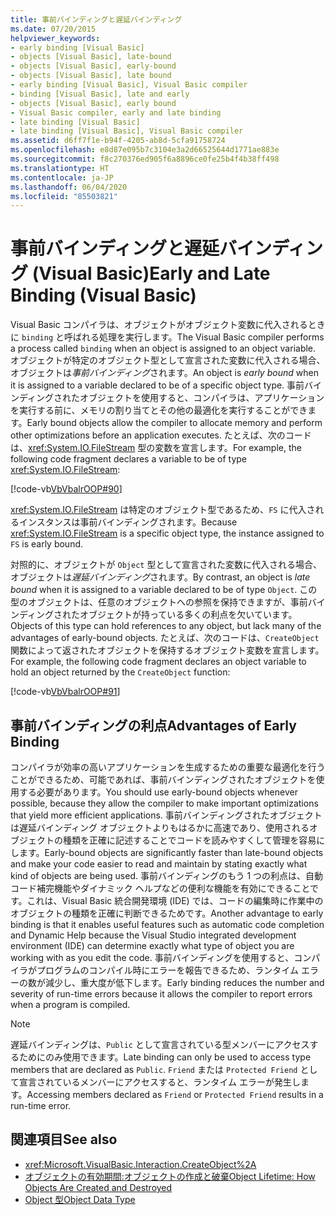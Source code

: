 ```yaml
---
title: 事前バインディングと遅延バインディング
ms.date: 07/20/2015
helpviewer_keywords:
- early binding [Visual Basic]
- objects [Visual Basic], late-bound
- objects [Visual Basic], early-bound
- objects [Visual Basic], late bound
- early binding [Visual Basic], Visual Basic compiler
- binding [Visual Basic], late and early
- objects [Visual Basic], early bound
- Visual Basic compiler, early and late binding
- late binding [Visual Basic]
- late binding [Visual Basic], Visual Basic compiler
ms.assetid: d6ff7f1e-b94f-4205-ab8d-5cfa91758724
ms.openlocfilehash: e8d87e095b7c3104e3a2d66525644d1771ae883e
ms.sourcegitcommit: f8c270376ed905f6a8896ce0fe25b4f4b38ff498
ms.translationtype: HT
ms.contentlocale: ja-JP
ms.lasthandoff: 06/04/2020
ms.locfileid: "85503821"
---
```

# <a name="early-and-late-binding-visual-basic"></a><span data-ttu-id="6f2ff-102">事前バインディングと遅延バインディング (Visual Basic)</span><span class="sxs-lookup"><span data-stu-id="6f2ff-102">Early and Late Binding (Visual Basic)</span></span>
<span data-ttu-id="6f2ff-103">Visual Basic コンパイラは、オブジェクトがオブジェクト変数に代入されるときに `binding` と呼ばれる処理を実行します。</span><span class="sxs-lookup"><span data-stu-id="6f2ff-103">The Visual Basic compiler performs a process called `binding` when an object is assigned to an object variable.</span></span> <span data-ttu-id="6f2ff-104">オブジェクトが特定のオブジェクト型として宣言された変数に代入される場合、オブジェクトは*事前バインディング*されます。</span><span class="sxs-lookup"><span data-stu-id="6f2ff-104">An object is *early bound* when it is assigned to a variable declared to be of a specific object type.</span></span> <span data-ttu-id="6f2ff-105">事前バインディングされたオブジェクトを使用すると、コンパイラは、アプリケーションを実行する前に、メモリの割り当てとその他の最適化を実行することができます。</span><span class="sxs-lookup"><span data-stu-id="6f2ff-105">Early bound objects allow the compiler to allocate memory and perform other optimizations before an application executes.</span></span> <span data-ttu-id="6f2ff-106">たとえば、次のコードは、<xref:System.IO.FileStream> 型の変数を宣言します。</span><span class="sxs-lookup"><span data-stu-id="6f2ff-106">For example, the following code fragment declares a variable to be of type <xref:System.IO.FileStream>:</span></span>  
  
 [!code-vb[VbVbalrOOP#90](~/samples/snippets/visualbasic/VS_Snippets_VBCSharp/VbVbalrOOP/VB/OOP.vb#90)]  
  
 <span data-ttu-id="6f2ff-107"><xref:System.IO.FileStream> は特定のオブジェクト型であるため、`FS` に代入されるインスタンスは事前バインディングされます。</span><span class="sxs-lookup"><span data-stu-id="6f2ff-107">Because <xref:System.IO.FileStream> is a specific object type, the instance assigned to `FS` is early bound.</span></span>  
  
 <span data-ttu-id="6f2ff-108">対照的に、オブジェクトが `Object` 型として宣言された変数に代入される場合、オブジェクトは*遅延バインディング*されます。</span><span class="sxs-lookup"><span data-stu-id="6f2ff-108">By contrast, an object is *late bound* when it is assigned to a variable declared to be of type `Object`.</span></span> <span data-ttu-id="6f2ff-109">この型のオブジェクトは、任意のオブジェクトへの参照を保持できますが、事前バインディングされたオブジェクトが持っている多くの利点を欠いています。</span><span class="sxs-lookup"><span data-stu-id="6f2ff-109">Objects of this type can hold references to any object, but lack many of the advantages of early-bound objects.</span></span> <span data-ttu-id="6f2ff-110">たとえば、次のコードは、`CreateObject` 関数によって返されたオブジェクトを保持するオブジェクト変数を宣言します。</span><span class="sxs-lookup"><span data-stu-id="6f2ff-110">For example, the following code fragment declares an object variable to hold an object returned by the `CreateObject` function:</span></span>  
  
 [!code-vb[VbVbalrOOP#91](~/samples/snippets/visualbasic/VS_Snippets_VBCSharp/VbVbalrOOP/VB/LateBinding.vb#91)]  
  
## <a name="advantages-of-early-binding"></a><span data-ttu-id="6f2ff-111">事前バインディングの利点</span><span class="sxs-lookup"><span data-stu-id="6f2ff-111">Advantages of Early Binding</span></span>  
 <span data-ttu-id="6f2ff-112">コンパイラが効率の高いアプリケーションを生成するための重要な最適化を行うことができるため、可能であれば、事前バインディングされたオブジェクトを使用する必要があります。</span><span class="sxs-lookup"><span data-stu-id="6f2ff-112">You should use early-bound objects whenever possible, because they allow the compiler to make important optimizations that yield more efficient applications.</span></span> <span data-ttu-id="6f2ff-113">事前バインディングされたオブジェクトは遅延バインディング オブジェクトよりもはるかに高速であり、使用されるオブジェクトの種類を正確に記述することでコードを読みやすくして管理を容易にします。</span><span class="sxs-lookup"><span data-stu-id="6f2ff-113">Early-bound objects are significantly faster than late-bound objects and make your code easier to read and maintain by stating exactly what kind of objects are being used.</span></span> <span data-ttu-id="6f2ff-114">事前バインディングのもう 1 つの利点は、自動コード補完機能やダイナミック ヘルプなどの便利な機能を有効にできることです。これは、Visual Basic 統合開発環境 (IDE) では、コードの編集時に作業中のオブジェクトの種類を正確に判断できるためです。</span><span class="sxs-lookup"><span data-stu-id="6f2ff-114">Another advantage to early binding is that it enables useful features such as automatic code completion and Dynamic Help because the Visual Studio integrated development environment (IDE) can determine exactly what type of object you are working with as you edit the code.</span></span> <span data-ttu-id="6f2ff-115">事前バインディングを使用すると、コンパイラがプログラムのコンパイル時にエラーを報告できるため、ランタイム エラーの数が減少し、重大度が低下します。</span><span class="sxs-lookup"><span data-stu-id="6f2ff-115">Early binding reduces the number and severity of run-time errors because it allows the compiler to report errors when a program is compiled.</span></span>  
  
> [!NOTE]
> <span data-ttu-id="6f2ff-116">遅延バインディングは、`Public` として宣言されている型メンバーにアクセスするためにのみ使用できます。</span><span class="sxs-lookup"><span data-stu-id="6f2ff-116">Late binding can only be used to access type members that are declared as `Public`.</span></span> <span data-ttu-id="6f2ff-117">`Friend` または `Protected Friend` として宣言されているメンバーにアクセスすると、ランタイム エラーが発生します。</span><span class="sxs-lookup"><span data-stu-id="6f2ff-117">Accessing members declared as `Friend` or `Protected Friend` results in a run-time error.</span></span>  
  
## <a name="see-also"></a><span data-ttu-id="6f2ff-118">関連項目</span><span class="sxs-lookup"><span data-stu-id="6f2ff-118">See also</span></span>

- <xref:Microsoft.VisualBasic.Interaction.CreateObject%2A>
- [<span data-ttu-id="6f2ff-119">オブジェクトの有効期間:オブジェクトの作成と破棄</span><span class="sxs-lookup"><span data-stu-id="6f2ff-119">Object Lifetime: How Objects Are Created and Destroyed</span></span>](../objects-and-classes/object-lifetime-how-objects-are-created-and-destroyed.md)
- [<span data-ttu-id="6f2ff-120">Object 型</span><span class="sxs-lookup"><span data-stu-id="6f2ff-120">Object Data Type</span></span>](../../../language-reference/data-types/object-data-type.md)

